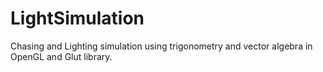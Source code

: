 # LightSimulation
Chasing and Lighting simulation using trigonometry and vector algebra in OpenGL and Glut library.
